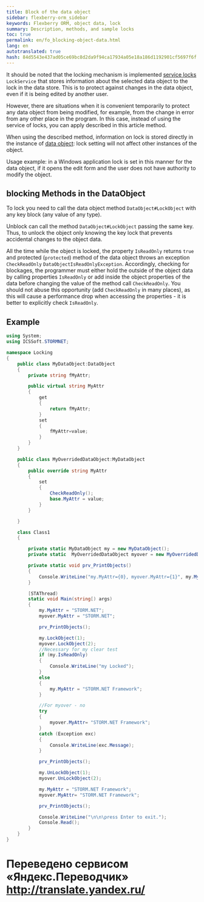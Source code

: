 ```yaml
--- 
title: Block of the data object 
sidebar: flexberry-orm_sidebar 
keywords: Flexberry ORM, object data, lock 
summary: Description, methods, and sample locks 
toc: true 
permalink: en/fo_blocking-object-data.html 
lang: en 
autotranslated: true 
hash: 84d5543e437ad05ce69bc8d2da9f94ca17934a05e18a186d1192901cf5697f6f 
--- 
```


It should be noted that the locking mechanism is implemented [service locks](fo_lock-service.html) `LockService` that stores information about the selected data object to the lock in the data store. This is to protect against changes in the data object, even if it is being edited by another user. 

However, there are situations when it is convenient temporarily to protect any data object from being modified, for example, from the change in error from any other place in the program. In this case, instead of using the service of locks, you can apply described in this article method. 

When using the described method, information on lock is stored directly in the instance of [data object](fo_data-object.html): lock setting will not affect other instances of the object. 

Usage example: in a Windows application lock is set in this manner for the data object, if it opens the edit form and the user does not have authority to modify the object. 

## blocking Methods in the DataObject 

To lock you need to call the data object method `DataObject#LockObject` with any key block (any value of any type). 

Unblock can call the method `DataObject#LockObject` passing the same key. Thus, to unlock the object only knowing the key lock that prevents accidental changes to the object data. 

All the time while the object is locked, the property `IsReadOnly` returns `true` and protected (`protected`) method of the data object throws an exception `CheckReadOnly` `DataObjectIsReadOnlyException`. Accordingly, checking for blockages, the programmer must either hold the outside of the object data by calling properties `IsReadOnly` or add inside the object properties of the data before changing the value of the method call `CheckReadOnly`. You should not abuse this opportunity (add `CheckReadOnly` in many places), as this will cause a performance drop when accessing the properties - it is better to explicitly check `IsReadOnly`. 

## Example 

```csharp 
using System;
using ICSSoft.STORMNET;

namespace Locking
{
	public class MyDataObject:DataObject
	{
		private string fMyAttr;

		public virtual string MyAttr
		{
			get
			{
				return fMyAttr;
			}
			set
			{
				fMyAttr=value;
			}
		}
	}

	public class MyOverridedDataObject:MyDataObject
	{
		public override string MyAttr
		{
			set
			{
				CheckReadOnly();
				base.MyAttr = value;
			}
		}

	}

	class Class1
	{

		private static MyDataObject my = new MyDataObject();
		private static  MyOverridedDataObject myover = new MyOverridedDataObject();

		private static void prv_PrintObjects()
		{
			Console.WriteLine("my.MyAttr={0}, myover.MyAttr={1}", my.MyAttr, myover.MyAttr);
		}

		[STAThread)
		static void Main(string[) args)
		{
			my.MyAttr = "STORM.NET";
			myover.MyAttr = "STORM.NET";

			prv_PrintObjects();

			my.LockObject(1);
			myover.LockObject(2);
			//Necessary for my clear test 
			if (my.IsReadOnly) 
			{
				Console.WriteLine("my Locked");
			}
			else
			{
				my.MyAttr = "STORM.NET Framework";
			}

			//For myover - no 
			try
			{
				myover.MyAttr= "STORM.NET Framework";
			}
			catch (Exception exc)
			{
				Console.WriteLine(exc.Message);
			}

			prv_PrintObjects();

			my.UnLockObject(1);
			myover.UnLockObject(2);

			my.MyAttr = "STORM.NET Framework";
			myover.MyAttr= "STORM.NET Framework";

			prv_PrintObjects();

			Console.WriteLine("\n\n\press Enter to exit.");
			Console.Read();
		}
	}
}
``` 



 # Переведено сервисом «Яндекс.Переводчик» http://translate.yandex.ru/
